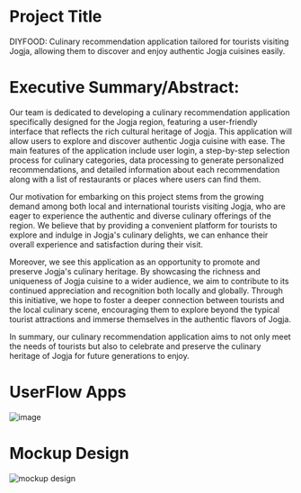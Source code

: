# Project Title

DIYFOOD: Culinary recommendation application tailored for tourists visiting Jogja, allowing them to discover and enjoy authentic Jogja cuisines easily.

# Executive Summary/Abstract:
Our team is dedicated to developing a culinary recommendation application specifically designed for the Jogja region, featuring a user-friendly interface that reflects the rich cultural heritage of Jogja. This application will allow users to explore and discover authentic Jogja cuisine with ease. The main features of the application include user login, a step-by-step selection process for culinary categories, data processing to generate personalized recommendations, and detailed information about each recommendation along with a list of restaurants or places where users can find them.

Our motivation for embarking on this project stems from the growing demand among both local and international tourists visiting Jogja, who are eager to experience the authentic and diverse culinary offerings of the region. We believe that by providing a convenient platform for tourists to explore and indulge in Jogja's culinary delights, we can enhance their overall experience and satisfaction during their visit.

Moreover, we see this application as an opportunity to promote and preserve Jogja's culinary heritage. By showcasing the richness and uniqueness of Jogja cuisine to a wider audience, we aim to contribute to its continued appreciation and recognition both locally and globally. Through this initiative, we hope to foster a deeper connection between tourists and the local culinary scene, encouraging them to explore beyond the typical tourist attractions and immerse themselves in the authentic flavors of Jogja.

In summary, our culinary recommendation application aims to not only meet the needs of tourists but also to celebrate and preserve the culinary heritage of Jogja for future generations to enjoy.

# UserFlow Apps
![image](https://github.com/benayalaskar/DIYFood_Capstone_C241_PS129/assets/91442171/4bd8e835-b967-4849-b34c-1bc5ce2a89e7)

# Mockup Design
![mockup design](https://github.com/benayalaskar/DIYFood_Capstone_C241_PS129/assets/91442171/5582cd11-ecc2-4c9c-8fe6-d505c0593ccd)
